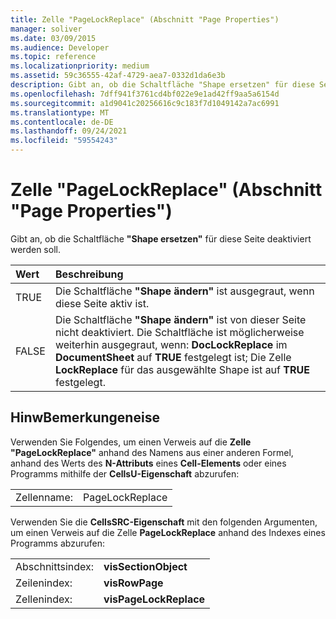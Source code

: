 ```yaml
---
title: Zelle "PageLockReplace" (Abschnitt "Page Properties")
manager: soliver
ms.date: 03/09/2015
ms.audience: Developer
ms.topic: reference
ms.localizationpriority: medium
ms.assetid: 59c36555-42af-4729-aea7-0332d1da6e3b
description: Gibt an, ob die Schaltfläche "Shape ersetzen" für diese Seite deaktiviert werden soll.
ms.openlocfilehash: 7dff941f3761cd4bf022e9e1ad42ff9aa5a6154d
ms.sourcegitcommit: a1d9041c20256616c9c183f7d1049142a7ac6991
ms.translationtype: MT
ms.contentlocale: de-DE
ms.lasthandoff: 09/24/2021
ms.locfileid: "59554243"
---
```

# <a name="pagelockreplace-cell-page-properties-section"></a>Zelle "PageLockReplace" (Abschnitt "Page Properties")

Gibt an, ob die Schaltfläche **"Shape ersetzen"** für diese Seite deaktiviert werden soll. 
  
|**Wert**|**Beschreibung**|
|:-----|:-----|
|TRUE  <br/> |Die Schaltfläche **"Shape ändern"** ist ausgegraut, wenn diese Seite aktiv ist.  <br/> |
|FALSE  <br/> |Die Schaltfläche **"Shape ändern"** ist von dieser Seite nicht deaktiviert. Die Schaltfläche ist möglicherweise weiterhin ausgegraut, wenn: **DocLockReplace** im **DocumentSheet** auf **TRUE** festgelegt ist; Die Zelle **LockReplace** für das ausgewählte Shape ist auf **TRUE** festgelegt.  <br/> |
   
## <a name="remarks"></a>HinwBemerkungeneise

Verwenden Sie Folgendes, um einen Verweis auf die **Zelle "PageLockReplace"** anhand des Namens aus einer anderen Formel, anhand des Werts des **N-Attributs** eines **Cell-Elements** oder eines Programms mithilfe der **CellsU-Eigenschaft** abzurufen: 
  
|||
|:-----|:-----|
| Zellenname:  <br/> | PageLockReplace  <br/> |
   
Verwenden Sie die **CellsSRC-Eigenschaft** mit den folgenden Argumenten, um einen Verweis auf die Zelle **PageLockReplace** anhand des Indexes eines Programms abzurufen: 
  
|||
|:-----|:-----|
| Abschnittsindex:  <br/> |**visSectionObject** <br/> |
| Zeilenindex:  <br/> |**visRowPage** <br/> |
| Zellenindex:  <br/> |**visPageLockReplace** <br/> |
   

